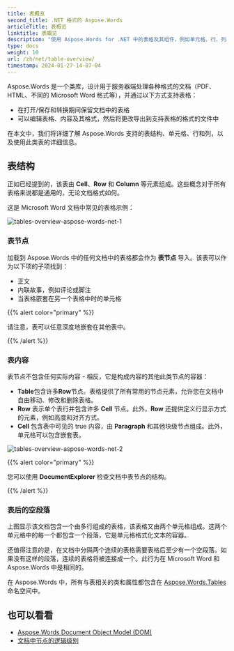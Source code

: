 ```yaml
---
title: 表概览
second_title: .NET 格式的 Aspose.Words
articleTitle: 表概览
linktitle: 表概览
description: "使用 Aspose.Words for .NET 中的表格及其组件，例如单元格、行、列。如何使用 C# 中的表。"
type: docs
weight: 10
url: /zh/net/table-overview/
timestamp: 2024-01-27-14-07-04
---
```


Aspose.Words 是一个类库，设计用于服务器端处理各种格式的文档（PDF、HTML、不同的 Microsoft Word 格式等），并通过以下方式支持表格：

* 在打开/保存和转换期间保留文档中的表格
* 可以编辑表格、内容及其格式，然后将更改导出到支持表格的格式的文件中

在本文中，我们将详细了解 Aspose.Words 支持的表结构、单元格、行和列，以及使用此类表的详细信息。

## 表结构

正如已经提到的，该表由 **Cell**、**Row** 和 **Column** 等元素组成。这些概念对于所有表格来说都是通用的，无论文档格式如何。

这是 Microsoft Word 文档中常见的表格示例：

![tables-overview-aspose-words-net-1](/words/net/table-overview/tables-overview-1.png)

### 表节点

加载到 Aspose.Words 中的任何文档中的表格都会作为 **表节点** 导入。该表可以作为以下项的子项找到：

- 正文
- 内联故事，例如评论或脚注
- 当表格嵌套在另一个表格中时的单元格

{{% alert color="primary" %}}

请注意，表可以任意深度地嵌套在其他表中。

{{% /alert %}}

### 表内容

表节点不包含任何实际内容 - 相反，它是构成内容的其他此类节点的容器：

- **Table**包含许多**Row**节点。表格提供了所有常用的节点元素，允许您在文档中自由移动、修改和删除表格。
- **Row** 表示单个表行并包含许多 **Cell** 节点。此外，**Row** 还提供定义行显示方式的元素，例如高度和对齐方式。
- **Cell** 包含表中可见的 true 内容，由 **Paragraph** 和其他块级节点组成。此外，单元格可以包含嵌套表。

![tables-overview-aspose-words-net-2](/words/net/table-overview/tables-overview-2.png)

{{% alert color="primary" %}}

您可以使用 **DocumentExplorer** 检查文档中表节点的结构。

{{% /alert %}}

### 表后的空段落

上图显示该文档包含一个由多行组成的表格，该表格又由两个单元格组成。这两个单元格中的每一个都包含一个段落，它是单元格格式化文本的容器。

还值得注意的是，在文档中分隔两个连续的表格需要表格后至少有一个空段落。如果没有这样的段落，连续的表格将被连接成一个。此行为在 Microsoft Word 和 Aspose.Words 中是相同的。

在 Aspose.Words 中，所有与表相关的类和属性都包含在 [Aspose.Words.Tables](https://reference.aspose.com/words/zh/net/aspose.words.tables/) 命名空间中。

## 也可以看看

* [Aspose.Words Document Object Model (DOM)](/words/zh/net/aspose-words-document-object-model/)
* [文档中节点的逻辑级别](/words/zh/net/logical-levels-of-nodes-in-a-document/)
